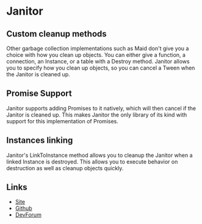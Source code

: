 # Janitor

## Custom cleanup methods

Other garbage collection implementations such as Maid don't give you a choice with how you clean up objects. You can either give a function, a connection, an Instance, or a table with a Destroy method. Janitor allows you to specify how you clean up objects, so you can cancel a Tween when the Janitor is cleaned up.

## Promise Support

Janitor supports adding Promises to it natively, which will then cancel if the Janitor is cleaned up. This makes Janitor the only library of its kind with support for this implementation of Promises.

## Instances linking

Janitor's LinkToInstance method allows you to cleanup the Janitor when a linked Instance is destroyed. This allows you to execute behavior on destruction as well as cleanup objects quickly.

## Links

- [Site](https://howmanysmall.github.io/Janitor/)
- [Github](https://github.com/howmanysmall/Janitor)
- [DevForum](https://devforum.community/t/janitor-a-better-garbage-collection-solution/338)
